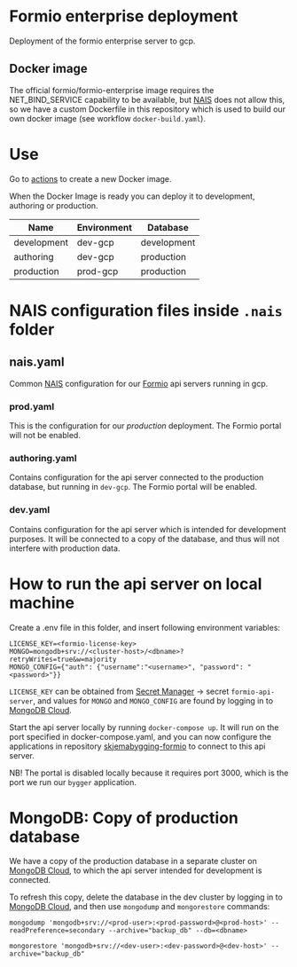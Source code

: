 # Formio enterprise deployment
Deployment of the formio enterprise server to gcp.

## Docker image
The official formio/formio-enterprise image requires the NET_BIND_SERVICE capability to be available,
but [NAIS](https://doc.nais.io/) does not allow this, so we have a custom Dockerfile in this repository which is used to
build our own docker image (see workflow `docker-build.yaml`).

# Use
Go to [actions](https://github.com/navikt/formio-enterprise-deployment/actions) to create a new Docker image.

When the Docker Image is ready you can deploy it to development, authoring or production.

| Name         | Environment | Database     |
|--------------|-------------|--------------|
| development  | dev-gcp     | development  |
| authoring    | dev-gcp     | production   |
| production   | prod-gcp    | production   |

# NAIS configuration files inside `.nais` folder

## nais.yaml
Common [NAIS](https://doc.nais.io/) configuration for our [Formio](https://www.form.io/) api servers running in gcp.

### prod.yaml
This is the configuration for our _production_ deployment. The Formio portal will not be enabled.

### authoring.yaml
Contains configuration for the api server connected to the production database, but running in `dev-gcp`.
The Formio portal will be enabled.

### dev.yaml
Contains configuration for the api server which is intended for development purposes.
It will be connected to a copy of the database, and thus will not interfere with production data.

# How to run the api server on local machine

Create a .env file in this folder, and insert following environment variables:

    LICENSE_KEY=<formio-license-key>
    MONGO=mongodb+srv://<cluster-host>/<dbname>?retryWrites=true&w=majority
    MONGO_CONFIG={"auth": {"username":"<username>", "password": "<password>"}}

`LICENSE_KEY` can be obtained from [Secret Manager](https://console.cloud.google.com/security/secret-manager) ->
secret `formio-api-server`, and values for `MONGO` and `MONGO_CONFIG` are found by logging in to
[MongoDB Cloud](https://cloud.mongodb.com/).

Start the api server locally by running `docker-compose up`. It will run on the port specified in docker-compose.yaml,
and you can now configure the applications in repository
[skjemabygging-formio](https://github.com/navikt/skjemabygging-formio) to connect to this api server.

NB! The portal is disabled locally because it requires port 3000, which is the port we run our `bygger` application.

# MongoDB: Copy of production database

We have a copy of the production database in a separate cluster on [MongoDB Cloud](https://cloud.mongodb.com/),
to which the api server intended for development is connected.

To refresh this copy, delete the database in the dev cluster by logging in to [MongoDB Cloud](https://cloud.mongodb.com/),
and then use `mongodump` and `mongorestore` commands:

    mongodump 'mongodb+srv://<prod-user>:<prod-password>@<prod-host>' --readPreference=secondary --archive="backup_db" --db=<dbname>

    mongorestore 'mongodb+srv://<dev-user>:<dev-password>@<dev-host>' --archive="backup_db"
